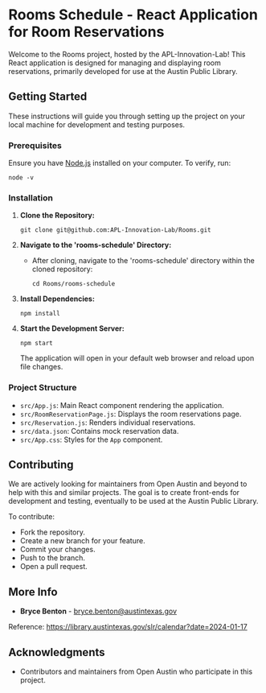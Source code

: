 
# Rooms Schedule - React Application for Room Reservations

Welcome to the Rooms project, hosted by the APL-Innovation-Lab! This React application is designed for managing and displaying room reservations, primarily developed for use at the Austin Public Library.

## Getting Started

These instructions will guide you through setting up the project on your local machine for development and testing purposes.

### Prerequisites

Ensure you have [Node.js](https://nodejs.org/) installed on your computer. To verify, run:
```
node -v
```

### Installation

1. **Clone the Repository:**
   ```
   git clone git@github.com:APL-Innovation-Lab/Rooms.git
   ```

2. **Navigate to the 'rooms-schedule' Directory:**
   - After cloning, navigate to the 'rooms-schedule' directory within the cloned repository:
     ```
     cd Rooms/rooms-schedule
     ```

3. **Install Dependencies:**
   ```
   npm install
   ```

4. **Start the Development Server:**
   ```
   npm start
   ```
   The application will open in your default web browser and reload upon file changes.

### Project Structure

- `src/App.js`: Main React component rendering the application.
- `src/RoomReservationPage.js`: Displays the room reservations page.
- `src/Reservation.js`: Renders individual reservations.
- `src/data.json`: Contains mock reservation data.
- `src/App.css`: Styles for the `App` component.

## Contributing

We are actively looking for maintainers from Open Austin and beyond to help with this and similar projects. The goal is to create front-ends for development and testing, eventually to be used at the Austin Public Library.

To contribute:
- Fork the repository.
- Create a new branch for your feature.
- Commit your changes.
- Push to the branch.
- Open a pull request.

## More Info

- **Bryce Benton** - [bryce.benton@austintexas.gov](mailto:bryce.benton@austintexas.gov)

Reference: https://library.austintexas.gov/slr/calendar?date=2024-01-17

## Acknowledgments

- Contributors and maintainers from Open Austin who participate in this project.
